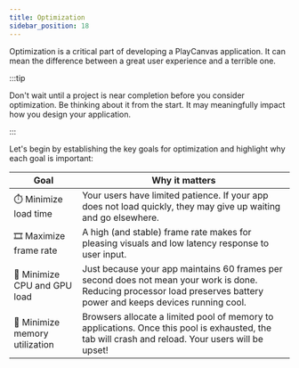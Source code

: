 ```yaml
---
title: Optimization
sidebar_position: 18
---
```


Optimization is a critical part of developing a PlayCanvas application. It can mean the difference between a great user experience and a terrible one.

:::tip

Don't wait until a project is near completion before you consider optimization. Be thinking about it from the start. It may meaningfully impact how you design your application.

:::

Let's begin by establishing the key goals for optimization and highlight why each goal is important:

| Goal | Why it matters |
| ---- | -------------- |
| ⏱️ Minimize load time | Your users have limited patience. If your app does not load quickly, they may give up waiting and go elsewhere. |
| 🎞️ Maximize frame rate | A high (and stable) frame rate makes for pleasing visuals and low latency response to user input. |
| 🔋 Minimize CPU and GPU load | Just because your app maintains 60 frames per second does not mean your work is done. Reducing processor load preserves battery power and keeps devices running cool. |
| 🧠 Minimize memory utilization | Browsers allocate a limited pool of memory to applications. Once this pool is exhausted, the tab will crash and reload. Your users will be upset! |
